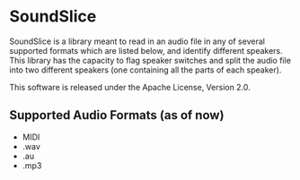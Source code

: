 SoundSlice
===================================

SoundSlice is a library meant to read in an audio file in any of several supported formats which are listed below, and identify different speakers. This library has the capacity to flag speaker switches and split the audio file into two different speakers (one containing all the parts of each speaker).

This software is released under the Apache License, Version 2.0.


Supported Audio Formats (as of now)
--------

* MIDI
* .wav
* .au
* .mp3

[//]: # (sentence diorization - ward)
